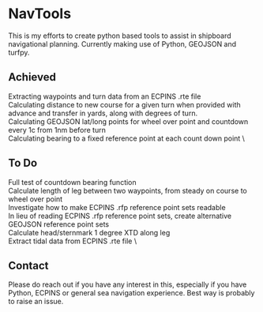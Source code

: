 # NavTools
This is my efforts to create python based tools to assist in shipboard navigational planning. Currently making use of Python, GEOJSON and turfpy.

## Achieved

Extracting waypoints and turn data from an ECPINS .rte file \
Calculating distance to new course for a given turn when provided with advance and transfer in yards, along with degrees of turn. \
Calculating GEOJSON lat/long points for wheel over point and countdown every 1c from 1nm before turn \
Calculating bearing to a fixed reference point at each count down point \

## To Do

Full test of countdown bearing function \
Calculate length of leg between two waypoints, from steady on course to wheel over point \
Investigate how to make ECPINS .rfp reference point sets readable \
In lieu of reading ECPINS .rfp reference point sets, create alternative GEOJSON reference point sets \
Calculate head/sternmark 1 degree XTD along leg \
Extract tidal data from ECPINS .rte file \

## Contact

Please do reach out if you have any interest in this, especially if you have Python, ECPINS or general sea navigation experience. Best way is probably to raise an issue.
